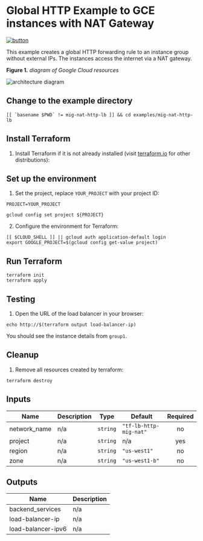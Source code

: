 # Global HTTP Example to GCE instances with NAT Gateway

[![button](http://gstatic.com/cloudssh/images/open-btn.png)](https://console.cloud.google.com/cloudshell/open?git_repo=https://github.com/GoogleCloudPlatform/terraform-google-lb-http&working_dir=examples/http-nat-gateway&page=shell&tutorial=README.md)

This example creates a global HTTP forwarding rule to an instance group without external IPs. The instances access the internet via a NAT gateway.

**Figure 1.** *diagram of Google Cloud resources*

![architecture diagram](./diagram.png)

## Change to the example directory

```
[[ `basename $PWD` != mig-nat-http-lb ]] && cd examples/mig-nat-http-lb
```

## Install Terraform

1. Install Terraform if it is not already installed (visit [terraform.io](https://terraform.io) for other distributions):

## Set up the environment

1. Set the project, replace `YOUR_PROJECT` with your project ID:

```
PROJECT=YOUR_PROJECT
```

```
gcloud config set project ${PROJECT}
```

2. Configure the environment for Terraform:

```
[[ $CLOUD_SHELL ]] || gcloud auth application-default login
export GOOGLE_PROJECT=$(gcloud config get-value project)
```

## Run Terraform

```
terraform init
terraform apply
```

## Testing

1. Open the URL of the load balancer in your browser:

```
echo http://$(terraform output load-balancer-ip)
```

You should see the instance details from `group1`.

## Cleanup

1. Remove all resources created by terraform:

```
terraform destroy
```

<!-- BEGINNING OF PRE-COMMIT-TERRAFORM DOCS HOOK -->
## Inputs

| Name | Description | Type | Default | Required |
|------|-------------|------|---------|:--------:|
| network\_name | n/a | `string` | `"tf-lb-http-mig-nat"` | no |
| project | n/a | `string` | n/a | yes |
| region | n/a | `string` | `"us-west1"` | no |
| zone | n/a | `string` | `"us-west1-b"` | no |

## Outputs

| Name | Description |
|------|-------------|
| backend\_services | n/a |
| load-balancer-ip | n/a |
| load-balancer-ipv6 | n/a |

<!-- END OF PRE-COMMIT-TERRAFORM DOCS HOOK -->
